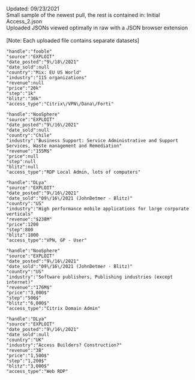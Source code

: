 Updated: 09/23/2021\
Small sample of the newest pull, the rest is contained in: Initial Access_2.json\
Uploaded JSONs viewed optimally in raw with a JSON browser extension\
\
[Note: Each uploaded file contains separate datasets]

	"handle":"fooble"
	"source":"EXPLOIT"
	"date_posted":"9\/18\/2021"
	"date_sold":null
	"country":"Mix: EU US World"
	"industry":"115 organizations"
	"revenue":null
	"price":"20k"
	"step":"1k"
	"blitz":"30k"
	"access_type":"Citrix\/VPN\/Dana\/Forti"

	"handle":"NooSphere"
	"source":"EXPLOIT"
	"date_posted":"9\/16\/2021"
	"date_sold":null
	"country":"Chile"
	"industry":"Business Support: Service Administrative and Support Services, Waste management and Remediation"
	"revenue":"155M$"
	"price":null
	"step":null
	"blitz":null
	"access_type":"RDP Local Admin, lots of computers"

	"handle":"DLya"
	"source":"EXPLOIT"
	"date_posted":"9\/16\/2021"
	"date_sold":"09\/16\/2021 (JohnDetmer - Blitz)"
	"country":"US"
	"industry":"High performance mobile applications for large corporate verticals"
	"revenue":"$238M"
	"price":1200
	"step":800
	"blitz":1800
	"access_type":"VPN, GP - User"

	"handle":"NooSphere"
	"source":"EXPLOIT"
	"date_posted":"9\/16\/2021"
	"date_sold":"09\/16\/2021 (JohnDetmer - Blitz)"
	"country":"US"
	"industry":"Software publishers, Publishing industries (except internet)"
	"revenue":"176M$"
	"price":"3,000$"
	"step":"500$"
	"blitz":"6,000$"
	"access_type":"Citrix Domain Admin"

	"handle":"DLya"
	"source":"EXPLOIT"
	"date_posted":"9\/16\/2021"
	"date_sold":null
	"country":"UK"
	"industry":"Access Builders? Construction?"
	"revenue":"3B"
	"price":"1,500$"
	"step":"1,200$"
	"blitz":"3,000$"
	"access_type":"Web RDP"
